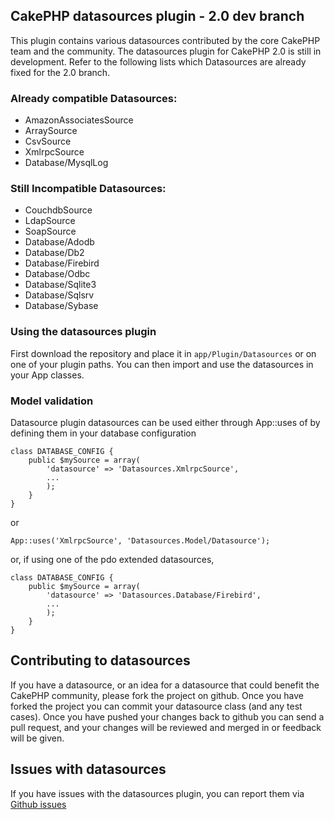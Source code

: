 ## CakePHP datasources plugin - 2.0 dev branch

This plugin contains various datasources contributed by the core CakePHP team and the community.
The datasources plugin for CakePHP 2.0 is still in development. Refer to the following lists which Datasources are already fixed for the 2.0 branch.

### Already compatible Datasources:

* AmazonAssociatesSource
* ArraySource
* CsvSource
* XmlrpcSource
* Database/MysqlLog

### Still Incompatible Datasources:

* CouchdbSource
* LdapSource
* SoapSource
* Database/Adodb
* Database/Db2
* Database/Firebird
* Database/Odbc
* Database/Sqlite3
* Database/Sqlsrv
* Database/Sybase

### Using the datasources plugin

First download the repository and place it in `app/Plugin/Datasources` or on one of your plugin paths. You can then import and use the datasources in your App classes.

### Model validation

Datasource plugin datasources can be used either through App::uses of by defining them in your database configuration

	class DATABASE_CONFIG {
		public $mySource = array(
			'datasource' => 'Datasources.XmlrpcSource',
			...
			);
		}
	}

or

	App::uses('XmlrpcSource', 'Datasources.Model/Datasource');

or, if using one of the pdo extended datasources,

	class DATABASE_CONFIG {
		public $mySource = array(
			'datasource' => 'Datasources.Database/Firebird',
			...
			);
		}
	}

## Contributing to datasources

If you have a datasource, or an idea for a datasource that could benefit the CakePHP community, please fork the project on github. Once you have forked the project you can commit your datasource class (and any test cases). Once you have pushed your changes back to github you can send a pull request, and your changes will be reviewed and merged in or feedback will be given.

## Issues with datasources

If you have issues with the datasources plugin, you can report them via [Github issues](https://github.com/cakephp/datasources/issues)
